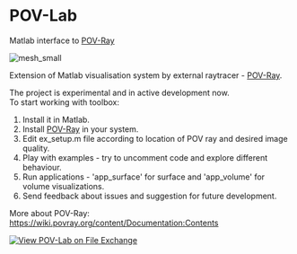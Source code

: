 # POV-Lab
 Matlab interface to [POV-Ray](http://www.povray.org/)

![mesh_small](https://user-images.githubusercontent.com/6688301/213527450-cd21fa64-6833-4a6d-97dd-49defe29e123.png)

Extension of Matlab visualisation system by external raytracer - [POV-Ray](http://www.povray.org/).

The project is experimental and in active development now.\
To start working with toolbox:

1. Install it in Matlab.
2. Install [POV-Ray](http://www.povray.org/) in your system.
3. Edit ex_setup.m file according to location of POV ray and desired image quality.
4. Play with examples - try to uncomment code and explore different behaviour.
5. Run applications - 'app_surface' for surface and 'app_volume' for volume visualizations.
6. Send feedback about issues and suggestion for future development.

More about POV-Ray:
https://wiki.povray.org/content/Documentation:Contents

[![View POV-Lab on File Exchange](https://www.mathworks.com/matlabcentral/images/matlab-file-exchange.svg)](https://www.mathworks.com/matlabcentral/fileexchange/123520-pov-lab)
